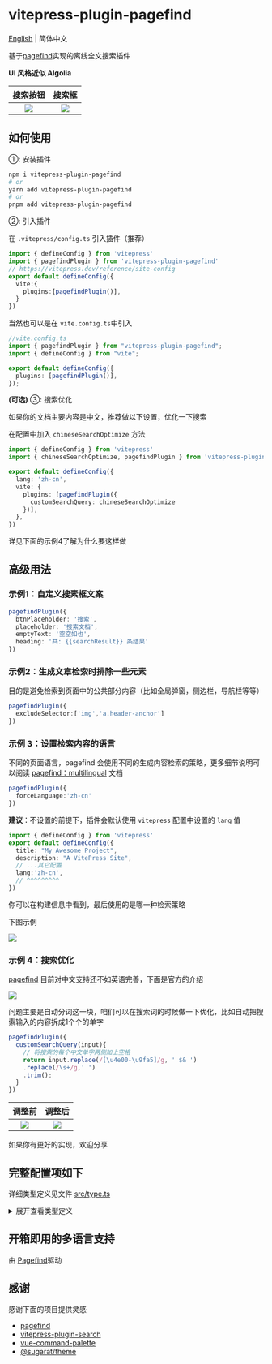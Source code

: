 # vitepress-plugin-pagefind

[English](./README.md) | 简体中文

基于[pagefind](https://github.com/cloudcannon/pagefind)实现的离线全文搜索插件

**UI 风格近似 Algolia**

|                               搜索按钮                                |                              搜索框                              |
| :---------------------------------------------------------------------: | :---------------------------------------------------------------------: |
| ![](https://img.cdn.sugarat.top/mdImg/MTY3OTgxOTEzNjUwMw==679819136503) | ![](https://img.cdn.sugarat.top/mdImg/MTY3OTgxOTE1MDQ0OA==679819150448) |



## 如何使用

①: 安装插件
```sh
npm i vitepress-plugin-pagefind
# or
yarn add vitepress-plugin-pagefind
# or
pnpm add vitepress-plugin-pagefind
```

②: 引入插件

在 `.vitepress/config.ts` 引入插件（推荐）
```ts
import { defineConfig } from 'vitepress'
import { pagefindPlugin } from 'vitepress-plugin-pagefind'
// https://vitepress.dev/reference/site-config
export default defineConfig({
  vite:{
    plugins:[pagefindPlugin()],
  }
})

```

当然也可以是在 `vite.config.ts`中引入
```ts
//vite.config.ts
import { pagefindPlugin } from "vitepress-plugin-pagefind";
import { defineConfig } from "vite";

export default defineConfig({
  plugins: [pagefindPlugin()],
});
```

**(可选)** ③: 搜索优化

如果你的文档主要内容是中文，推荐做以下设置，优化一下搜索

在配置中加入 `chineseSearchOptimize` 方法

```ts
import { defineConfig } from 'vitepress'
import { chineseSearchOptimize, pagefindPlugin } from 'vitepress-plugin-pagefind'

export default defineConfig({
  lang: 'zh-cn',
  vite: {
    plugins: [pagefindPlugin({
      customSearchQuery: chineseSearchOptimize
    })],
  },
})
```

详见下面的示例4了解为什么要这样做
## 高级用法

### 示例1：自定义搜素框文案
```ts
pagefindPlugin({
  btnPlaceholder: '搜索',
  placeholder: '搜索文档',
  emptyText: '空空如也',
  heading: '共: {{searchResult}} 条结果'
})
```

### 示例2：生成文章检索时排除一些元素
目的是避免检索到页面中的公共部分内容（比如全局弹窗，侧边栏，导航栏等等）

```ts
pagefindPlugin({
  excludeSelector:['img','a.header-anchor']
})
```

### 示例 3：设置检索内容的语言
不同的页面语言，pagefind 会使用不同的生成内容检索的策略，更多细节说明可以阅读 [pagefind：multilingual](https://pagefind.app/docs/multilingual/#language-support) 文档

```ts
pagefindPlugin({
  forceLanguage:'zh-cn'
})
```

**建议**：不设置的前提下，插件会默认使用 `vitepress` 配置中设置的 `lang` 值
```ts
import { defineConfig } from 'vitepress'
export default defineConfig({
  title: "My Awesome Project",
  description: "A VitePress Site",
  // ...其它配置
  lang:'zh-cn',
  // ^^^^^^^^^
})
```
你可以在构建信息中看到，最后使用的是哪一种检索策略

下图示例

![](https://img.cdn.sugarat.top/mdImg/MTY4MDkzNzI3MjQ3OQ==680937272479)

### 示例 4：搜索优化
[pagefind](https://pagefind.app/docs/multilingual/#specialized-languages) 目前对中文支持还不如英语完善，下面是官方的介绍

![](https://img.cdn.sugarat.top/mdImg/MTY4MDkzNzQ4NjYxMg==680937486612)

问题主要是自动分词这一块，咱们可以在搜索词的时候做一下优化，比如自动把搜索输入的内容拆成1个个的单字
```ts
pagefindPlugin({
  customSearchQuery(input){
    // 将搜索的每个中文单字两侧加上空格
    return input.replace(/[\u4e00-\u9fa5]/g, ' $& ')
    .replace(/\s+/g,' ')
    .trim();
  }
})
```

|                                 调整前                                  |                                 调整后                                  |
| :---------------------------------------------------------------------: | :---------------------------------------------------------------------: |
| ![](https://img.cdn.sugarat.top/mdImg/MTY4MDkzODE4ODgwMQ==680938188801) | ![](https://img.cdn.sugarat.top/mdImg/MTY4MDkzODMzMzE1NA==680938333154) |

如果你有更好的实现，欢迎分享

## 完整配置项如下
详细类型定义见文件 [src/type.ts](./src/type.ts)

<details>
  <summary>展开查看类型定义</summary>

  ```ts
interface PagefindOption {
  /**
   * Pass extra element selectors that Pagefind should ignore when indexing
   * @see https://pagefind.app/docs/config-options/#exclude-selectors
   * @default
   * ['div.aside' ,'a.header-anchor']
   */
  excludeSelector?: string[]
  /**
   * Ignores any detected languages and creates a single index for the entire site as the provided language.
   * Expects an ISO 639-1 code, such as en or zh.
   * @see https://pagefind.app/docs/config-options/#force-language
   */
  forceLanguage?: string
}
interface SearchConfig {
  /**
   * @default
   * 'Search'
   */
  btnPlaceholder?: string
  /**
   * @default
   * 'Search Docs'
   */
  placeholder?: string
  /**
   * @default
   * 'No results found.'
   */
  emptyText?: string
  /**
   * @default
   * 'Total: {{searchResult}} search results.'
   */
  heading?: string

  /**
   * For some special languages.
   * Customize the conversion of user input
   * @see https://pagefind.app/docs/multilingual/#specialized-languages
   */
  customSearchQuery?: (input: string) => string
}
```
</details>

## 开箱即用的多语言支持
由 [Pagefind](https://pagefind.app/docs/multilingual/#language-support)驱动

## 感谢
感谢下面的项目提供灵感

* [pagefind](https://github.com/cloudcannon/pagefind)
* [vitepress-plugin-search](https://github.com/emersonbottero/vitepress-plugin-search)
* [vue-command-palette](https://github.com/xiaoluoboding/vue-command-palette)
* [@sugarat/theme](https://github.com/ATQQ/sugar-blog/tree/master/packages/theme)